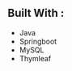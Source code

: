 <h2>Built With : </h2>
<ul>
<li>Java</li>
<li>Springboot</li>
<li>MySQL</li>
<li>Thymleaf</li>
</ul>
